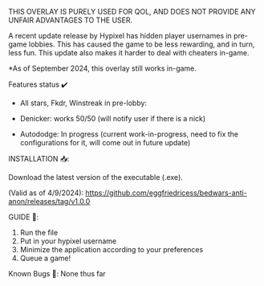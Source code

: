 THIS OVERLAY IS PURELY USED FOR QOL, AND DOES NOT PROVIDE ANY UNFAIR ADVANTAGES TO THE USER.

A recent update release by Hypixel has hidden player usernames in pre-game lobbies. This has caused the game to be less rewarding, and in turn, less fun.
This update also makes it harder to deal with cheaters in-game.

*As of September 2024, this overlay still works in-game. 

Features status ✔️

- All stars, Fkdr, Winstreak in pre-lobby: 

- Denicker: works 50/50 (will notify user if there is a nick)

- Autododge: In progress (current work-in-progress, need to fix the configurations for it, will come out in future update)

INSTALLATION 📥:

Download the latest version of the executable (.exe).

(Valid as of 4/9/2024): 
https://github.com/eggfriedricess/bedwars-anti-anon/releases/tag/v1.0.0

GUIDE 📄:
1. Run the file
2. Put in your hypixel username
3. Minimize the application according to your preferences
4. Queue a game! 


Known Bugs 🐞:
None thus far



